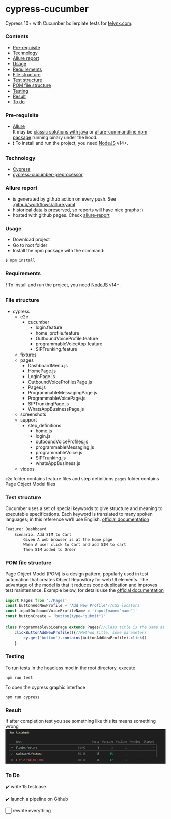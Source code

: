 
# cypress-cucumber
Cypress 10+ with Cucumber boilerplate tests for [telynx.com](https://telnyx.com/).

### Contents
- [Pre-requisite](#Pre-requisite)
- [Technology](#Technology)
- [Allure report](#allure-report)
- [Usage](#Usage)
- [Requirements](#Requirements)
- [File structure](#file-structure)
- [Test structure](#test-structure)
- [POM file structure](#pom-file-structure)
- [Testing](#Testing)
- [Result](#Result)
- [To do](#to-do)

### Pre-requisite

-   [Allure](https://docs.qameta.io/allure/#_get_started)  
    It may be [classic solutions with java](https://github.com/allure-framework/allure2#download) or [allure-commandline npm package](https://www.npmjs.com/package/allure-commandline) running binary under the hood.
-   :exclamation: To install and run the project, you need [NodeJS](https://nodejs.org/) v14+.

### Technology
- [Cypress](https://docs.cypress.io/)
- [cypress-cucumber-preprocessor](https://github.com/badeball/cypress-cucumber-preprocessor)

### Allure report

-   is generated by github action on every push. See [.github/workflows/allure.yaml](.github/workflows/allure.yaml)
-   historical data is preserved, so reports will have nice graphs :)
-   hosted with github pages. Check [allure-report](https://github.io/cypress-allure-plugin-example/allure-report)

### Usage
- Download project
- Go to root folder
- Install the npm package with the command:

```
$ npm install
```

### Requirements
 :exclamation: To install and run the project, you need [NodeJS](https://nodejs.org/) v14+.

### File structure
- cypress    
    - e2e 
        - cucumber
            - login.feature
            - home_profile.feature 
            - OutboundVoiceProfile.feature
            - programmableVoiceApp.feature
            - SIPTrunking.feature
    - fixtures  
    - pages  
        - DashboardMenu.js
        - HomePage.js
        - LoginPage.js
        - OutboundVoiceProfilesPage.js
        - Pages.js
        - ProgrammableMessagingPage.js
        - ProgrammableVoicePage.js
        - SIPTrunkingPage.js
        - WhatsAppBusinessPage.js
    - screenshots  
    - support
        - step_definitions
            - home.js
            - login.js
            - outboundVoiceProfiles.js
            - programmableMessaging.js
            - programmableVoice.js
            - SIPTrunking.js
            - whatsAppBusiness.js
    - videos

`e2e` folder contains feature files and step definitions
`pages` folder contains Page Object Model files

 ### Test structure
Cucumber uses a set of special keywords to give structure and meaning to executable specifications. Each keyword is translated to many spoken languages; in this reference we’ll use English. [official documentation](https://cucumber.io/docs/gherkin/reference/)

```feature
Feature: Dashboard
    Scenario: Add SIM to Cart
        Given A web browser is at the home page
        When A user click to Cart and add SIM to cart
        Then SIM added to Order
```
### POM file structure
Page Object Model (POM) is a design pattern, popularly used in test automation that creates Object Repository for web UI elements. The advantage of the model is that it reduces code duplication and improves test maintenance. Example below, for details use the [official documentation](https://docs.cypress.io/guides/end-to-end-testing/protractor-to-cypress#Cypress-with-Page-Objects)
```js
import Pages from './Pages'
const buttonAddNewProfile = 'Add New Profile'//CSS locators
const inputOutboundVoiceProfileName = 'input[name="name"]'
const buttonCreate = 'button[type="submit"]'

class ProgrammableVoicePage extends Pages{//Сlass title is the same as the page 
    clickButtonAddNewProfile(){//Method Title, some parameters 
        cy.get('button').contains(buttonAddNewProfile).click()
    }
```
### Testing
To run tests in the headless mod in the root directory, execute
```
npm run test
```
To open the cypress graphic interface
```
npm run cypress
```
### Result
If after completion test you  see something like this its means something wrong
![cypress cucumger result](https://github.com/Cryzalis/cypress-cucumber/blob/main/cypress-cucumber-result.png)
### To Do
:heavy_check_mark: write 15 testcase

:heavy_check_mark: launch a pipeline on Github

:white_large_square: rewrite everything
